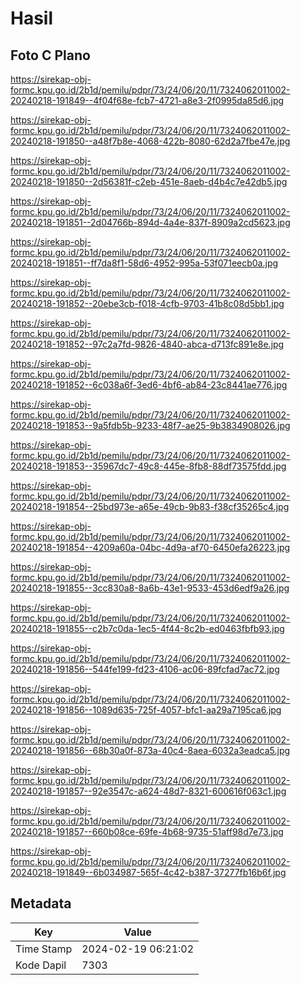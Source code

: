 # Hasil

## Foto C Plano

https://sirekap-obj-formc.kpu.go.id/2b1d/pemilu/pdpr/73/24/06/20/11/7324062011002-20240218-191849--4f04f68e-fcb7-4721-a8e3-2f0995da85d6.jpg

https://sirekap-obj-formc.kpu.go.id/2b1d/pemilu/pdpr/73/24/06/20/11/7324062011002-20240218-191850--a48f7b8e-4068-422b-8080-62d2a7fbe47e.jpg

https://sirekap-obj-formc.kpu.go.id/2b1d/pemilu/pdpr/73/24/06/20/11/7324062011002-20240218-191850--2d56381f-c2eb-451e-8aeb-d4b4c7e42db5.jpg

https://sirekap-obj-formc.kpu.go.id/2b1d/pemilu/pdpr/73/24/06/20/11/7324062011002-20240218-191851--2d04766b-894d-4a4e-837f-8909a2cd5623.jpg

https://sirekap-obj-formc.kpu.go.id/2b1d/pemilu/pdpr/73/24/06/20/11/7324062011002-20240218-191851--ff7da8f1-58d6-4952-995a-53f071eecb0a.jpg

https://sirekap-obj-formc.kpu.go.id/2b1d/pemilu/pdpr/73/24/06/20/11/7324062011002-20240218-191852--20ebe3cb-f018-4cfb-9703-41b8c08d5bb1.jpg

https://sirekap-obj-formc.kpu.go.id/2b1d/pemilu/pdpr/73/24/06/20/11/7324062011002-20240218-191852--97c2a7fd-9826-4840-abca-d713fc891e8e.jpg

https://sirekap-obj-formc.kpu.go.id/2b1d/pemilu/pdpr/73/24/06/20/11/7324062011002-20240218-191852--6c038a6f-3ed6-4bf6-ab84-23c8441ae776.jpg

https://sirekap-obj-formc.kpu.go.id/2b1d/pemilu/pdpr/73/24/06/20/11/7324062011002-20240218-191853--9a5fdb5b-9233-48f7-ae25-9b3834908026.jpg

https://sirekap-obj-formc.kpu.go.id/2b1d/pemilu/pdpr/73/24/06/20/11/7324062011002-20240218-191853--35967dc7-49c8-445e-8fb8-88df73575fdd.jpg

https://sirekap-obj-formc.kpu.go.id/2b1d/pemilu/pdpr/73/24/06/20/11/7324062011002-20240218-191854--25bd973e-a65e-49cb-9b83-f38cf35265c4.jpg

https://sirekap-obj-formc.kpu.go.id/2b1d/pemilu/pdpr/73/24/06/20/11/7324062011002-20240218-191854--4209a60a-04bc-4d9a-af70-6450efa26223.jpg

https://sirekap-obj-formc.kpu.go.id/2b1d/pemilu/pdpr/73/24/06/20/11/7324062011002-20240218-191855--3cc830a8-8a6b-43e1-9533-453d6edf9a26.jpg

https://sirekap-obj-formc.kpu.go.id/2b1d/pemilu/pdpr/73/24/06/20/11/7324062011002-20240218-191855--c2b7c0da-1ec5-4f44-8c2b-ed0463fbfb93.jpg

https://sirekap-obj-formc.kpu.go.id/2b1d/pemilu/pdpr/73/24/06/20/11/7324062011002-20240218-191856--544fe199-fd23-4106-ac06-89fcfad7ac72.jpg

https://sirekap-obj-formc.kpu.go.id/2b1d/pemilu/pdpr/73/24/06/20/11/7324062011002-20240218-191856--1089d635-725f-4057-bfc1-aa29a7195ca6.jpg

https://sirekap-obj-formc.kpu.go.id/2b1d/pemilu/pdpr/73/24/06/20/11/7324062011002-20240218-191856--68b30a0f-873a-40c4-8aea-6032a3eadca5.jpg

https://sirekap-obj-formc.kpu.go.id/2b1d/pemilu/pdpr/73/24/06/20/11/7324062011002-20240218-191857--92e3547c-a624-48d7-8321-600616f063c1.jpg

https://sirekap-obj-formc.kpu.go.id/2b1d/pemilu/pdpr/73/24/06/20/11/7324062011002-20240218-191857--660b08ce-69fe-4b68-9735-51aff98d7e73.jpg

https://sirekap-obj-formc.kpu.go.id/2b1d/pemilu/pdpr/73/24/06/20/11/7324062011002-20240218-191849--6b034987-565f-4c42-b387-37277fb16b6f.jpg


## Metadata

| Key        | Value               |
| ---------- | ------------------- |
| Time Stamp | 2024-02-19 06:21:02 |
| Kode Dapil | 7303                |



